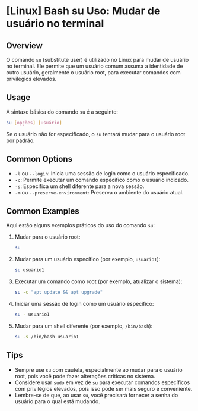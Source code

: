 # [Linux] Bash su Uso: Mudar de usuário no terminal

## Overview
O comando `su` (substitute user) é utilizado no Linux para mudar de usuário no terminal. Ele permite que um usuário comum assuma a identidade de outro usuário, geralmente o usuário root, para executar comandos com privilégios elevados.

## Usage
A sintaxe básica do comando `su` é a seguinte:

```bash
su [opções] [usuário]
```

Se o usuário não for especificado, o `su` tentará mudar para o usuário root por padrão.

## Common Options
- `-l` ou `--login`: Inicia uma sessão de login como o usuário especificado.
- `-c`: Permite executar um comando específico como o usuário indicado.
- `-s`: Especifica um shell diferente para a nova sessão.
- `-m` ou `--preserve-environment`: Preserva o ambiente do usuário atual.

## Common Examples
Aqui estão alguns exemplos práticos do uso do comando `su`:

1. Mudar para o usuário root:
   ```bash
   su
   ```

2. Mudar para um usuário específico (por exemplo, `usuario1`):
   ```bash
   su usuario1
   ```

3. Executar um comando como root (por exemplo, atualizar o sistema):
   ```bash
   su -c "apt update && apt upgrade"
   ```

4. Iniciar uma sessão de login como um usuário específico:
   ```bash
   su - usuario1
   ```

5. Mudar para um shell diferente (por exemplo, `/bin/bash`):
   ```bash
   su -s /bin/bash usuario1
   ```

## Tips
- Sempre use `su` com cautela, especialmente ao mudar para o usuário root, pois você pode fazer alterações críticas no sistema.
- Considere usar `sudo` em vez de `su` para executar comandos específicos com privilégios elevados, pois isso pode ser mais seguro e conveniente.
- Lembre-se de que, ao usar `su`, você precisará fornecer a senha do usuário para o qual está mudando.